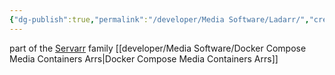 ```yaml
---
{"dg-publish":true,"permalink":"/developer/Media Software/Ladarr/","created":"2024-02-29T22:19:56.088-06:00","updated":"2024-03-01T00:20:57.000-06:00"}
---
```



part of the [Servarr](https://wiki.servarr.com/) family
[[developer/Media Software/Docker Compose Media Containers Arrs\|Docker Compose Media Containers Arrs]]